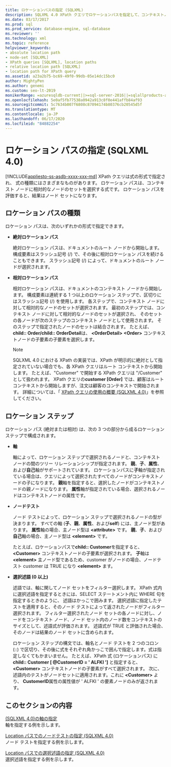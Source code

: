 ```yaml
---
title: ロケーションパスの指定 (SQLXML)
description: SQLXML 4.0 XPath クエリでロケーションパスを指定して、コンテキストノードに対して相対的なノードのセットを選択し、ノードセットを生成する方法について説明します。
ms.date: 03/17/2017
ms.prod: sql
ms.prod_service: database-engine, sql-database
ms.reviewer: ''
ms.technology: xml
ms.topic: reference
helpviewer_keywords:
- absolute location path
- node-set [SQLXML]
- XPath queries [SQLXML], location paths
- relative location path [SQLXML]
- location path for XPath query
ms.assetid: a23a2b75-bc69-49f0-99db-05e14dc15bc0
author: MightyPen
ms.author: genemi
ms.custom: seo-lt-2019
monikerRange: =azuresqldb-current||>=sql-server-2016||=sqlallproducts-allversions||>=sql-server-linux-2017||=azuresqldb-mi-current
ms.openlocfilehash: 5e0af5fb77538a0942a913c8f0e441affb84af93
ms.sourcegitcommit: 5c7634b007f6808c87094174b80376cb20545d5f
ms.translationtype: MT
ms.contentlocale: ja-JP
ms.lasthandoff: 06/17/2020
ms.locfileid: "84882254"
---
```

# <a name="specifying-a-location-path-sqlxml-40"></a>ロケーション パスの指定 (SQLXML 4.0)
[!INCLUDE[appliesto-ss-asdb-xxxx-xxx-md](../../../includes/appliesto-ss-asdb-xxxx-xxx-md.md)]
  XPath クエリは式の形式で指定され、 式の種類にはさまざまなものがあります。 ロケーション パスは、コンテキスト ノードに相対的なノードのセットを選択する式です。 ロケーション パスを評価すると、結果はノード セットになります。  
  
## <a name="types-of-location-paths"></a>ロケーション パスの種類  
 ロケーション パスは、次のいずれかの形式で指定できます。  
  
-   **絶対ロケーション パス**  
  
     絶対ロケーション パスは、ドキュメントのルート ノードから開始します。 構成要素はスラッシュ記号 (/) で、その後に相対ロケーション パスを続けることもできます。 スラッシュ記号 (/) によって、ドキュメントのルート ノードが選択されます。  
  
-   **相対ロケーション パス**  
  
     相対ロケーション パスは、ドキュメントのコンテキスト ノードから開始します。 構成要素は連続する 1 つ以上のロケーション ステップで、区切りにはスラッシュ記号 (/) を使用します。 各ステップで、コンテキスト ノードに対して相対的なノードのセットが選択されます。 最初のステップでは、コンテキスト ノードに対して相対的なノードのセットが選択され、 そのセットの各ノードが次のステップのコンテキスト ノードとして使用されます。 そのステップで指定されたノードのセットは結合されます。 たとえば、 **child:: Order/child:: OrderDetail**は、 **\<OrderDetail>** **\<Order>** コンテキストノードの子要素の子要素を選択します。  
  
    > [!NOTE]  
    >  SQLXML 4.0 における XPath の実装では、XPath が明示的に絶対として指定されていない場合でも、各 XPath クエリはルート コンテキストから開始します。 たとえば、"Customer" で開始する XPath クエリは "/Customer" として扱われます。 XPath クエリの**customer [Order]** では、顧客はルートコンテキストから開始しますが、注文は顧客のコンテキストで開始されます。 詳細については、「 [XPath クエリの使用の概要 &#40;SQLXML 4.0&#41;](../../../relational-databases/sqlxml-annotated-xsd-schemas-xpath-queries/introduction-to-using-xpath-queries-sqlxml-4-0.md)」を参照してください。  
  
## <a name="location-steps"></a>ロケーション ステップ  
 ロケーション パス (絶対または相対) は、次の 3 つの部分から成るロケーション ステップで構成されます。  
  
-   **軸**  
  
     軸によって、ロケーション ステップで選択されるノードと、コンテキスト ノードの間のツリー リレーションシップが指定されます。 **親**、**子**、**属性**、および**自己**軸がサポートされています。 ロケーションパスに**子**軸が指定されている場合は、クエリによって選択されたすべてのノードがコンテキストノードの子になります。 **親**軸を指定すると、選択したノードがコンテキストノードの親ノードになります。 **属性**軸が指定されている場合、選択されるノードはコンテキストノードの属性です。  
  
-   **ノードテスト**  
  
     ノード テストによって、ロケーション ステップで選択されるノードの型が決まります。 すべての軸 (**子**、**親**、**属性**、および**self**) には、主ノード型があります。 **属性**軸の場合、主ノード型は **\<attribute>** です。 **親**、**子**、および**自己**軸の場合、主ノード型は **\<element>** です。  
  
     たとえば、ロケーションパスで**child:: Customer**を指定すると、 **\<Customer>** コンテキストノードの子要素が選択されます。 **子**軸は **\<element>** 主ノード型であるため、customer がノードの場合、ノードテスト customer は TRUE になり **\<element>** ます。  
  
-   **選択述語 (0 以上)**  
  
     述語では、軸に関してノード セットをフィルター選択します。 XPath 式内に選択述語を指定するときには、SELECT ステートメント内に WHERE 句を指定するときのように、 述語はかっこで囲みます。 選択述語に指定したテストを適用すると、そのノード テストによって返されたノードがフィルター選択されます。 フィルター選択されたノード セットの各ノードに対し、ノードをコンテキスト ノード、ノード セット内のノード数をコンテキストのサイズとして、述語式が評価されます。 述語式が TRUE と評価された場合、そのノードは結果のノード セットに含められます。  
  
     ロケーション ステップの構文では、軸名とノード テストを 2 つのコロン (::) で区切り、その後に式をそれぞれ角かっこで囲んで指定します。式は指定しなくてもかまいません。 たとえば、XPath 式 (ロケーションパス) に**child:: Customer [ @CustomerID = ' ALFKI ']** と指定すると、 **\<Customer>** コンテキストノードの子要素がすべて選択されます。 次に、述語内のテストがノードセットに適用されます。これに **\<Customer>** より、 **CustomerID**属性の属性値が ' ALFKI ' の要素ノードのみが返されます。  
  
## <a name="in-this-section"></a>このセクションの内容  
 [&#40;SQLXML 4.0&#41;の軸の指定](../../../relational-databases/sqlxml-annotated-xsd-schemas-xpath-queries/location-path/specifying-an-axis-sqlxml-4-0.md)  
 軸を指定する例を示します。  
  
 [Location パスでのノードテストの指定 &#40;SQLXML 4.0&#41;](../../../relational-databases/sqlxml-annotated-xsd-schemas-xpath-queries/location-path/specifying-a-node-test-in-the-location-path-sqlxml-4-0.md)  
 ノード テストを指定する例を示します。  
  
 [Location パスでの選択述語の指定 &#40;SQLXML 4.0&#41;](../../../relational-databases/sqlxml-annotated-xsd-schemas-xpath-queries/location-path/specifying-selection-predicates-in-the-location-path-sqlxml-4-0.md)  
 選択述語を指定する例を示します。  
  
  
